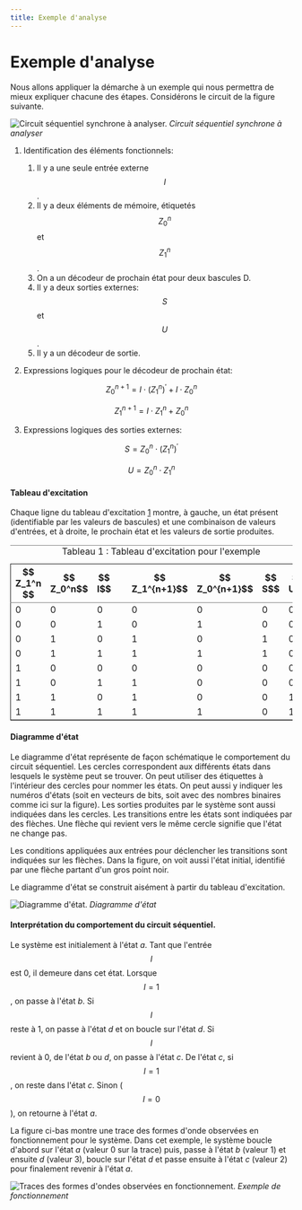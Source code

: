 ```yaml
---
title: Exemple d'analyse
---
```


# Exemple d'analyse

Nous allons appliquer la démarche à un exemple qui nous permettra de
mieux expliquer chacune des étapes. Considérons le circuit de la
figure suivante.

![Circuit séquentiel synchrone à analyser.]({{site.baseurl}}/img/exemple_seq1.svg "Circuit séquentiel synchrone à analyser")
*Circuit séquentiel synchrone à analyser*

1.  Identification des éléments fonctionnels:
    1.  Il y a une seule entrée externe $$I$$.
    2.  Il y a deux éléments de mémoire, étiquetés $$Z_0^n$$ et  $$Z_1^n$$.
    3.  On a un décodeur de prochain état pour deux bascules D.
    4.  Il y a deux sorties externes: $$S$$ et $$U$$.
    5.  Il y a un décodeur de sortie.

2.  Expressions logiques pour le décodeur de prochain état:

$$ Z_0^{n+1} = I \cdot (Z_1^n)^\prime  + I \cdot Z_0^n $$

$$ Z_1^{n+1} = I \cdot Z_1^n +  Z_0^n  $$

3.  Expressions logiques des sorties externes:

$$ S =  Z_0^n \cdot (Z_1^{n})^\prime $$

$$ U =  Z_0^n \cdot Z_1^{n} $$

####  Tableau d'excitation

Chaque ligne du tableau d'excitation [1](#orgd3ab4a7) montre, à gauche,
un état présent (identifiable par les valeurs de bascules) et une
combinaison de valeurs d'entrées, et à droite, le prochain état et les
valeurs de sortie produites.

<table id="orgd3ab4a7" border="2" cellspacing="0" cellpadding="6" rules="groups" frame="hsides">
<caption class="t-above"><span class="table-number">Tableau 1 :</span> Tableau d'excitation pour l'exemple</caption>

<colgroup>
<col  class="org-right" />

<col  class="org-right" />

<col  class="org-right" />

<col  class="org-left" />

<col  class="org-right" />

<col  class="org-right" />

<col  class="org-right" />

<col  class="org-right" />
</colgroup>
<thead>
<tr>
<th scope="col" class="org-right">$$ Z_1^n $$</th>
<th scope="col" class="org-right">$$ Z_0^n$$</th>
<th scope="col" class="org-right">$$ I$$</th>
<th scope="col" class="org-left">&#xa0;</th>
<th scope="col" class="org-right">$$ Z_1^{n+1}$$</th>
<th scope="col" class="org-right">$$ Z_0^{n+1}$$</th>
<th scope="col" class="org-right">$$ S$$</th>
<th scope="col" class="org-right">$$ U$$</th>
</tr>
</thead>

<tbody>
<tr>
<td class="org-right">0</td>
<td class="org-right">0</td>
<td class="org-right">0</td>
<td class="org-left">&#xa0;</td>
<td class="org-right">0</td>
<td class="org-right">0</td>
<td class="org-right">0</td>
<td class="org-right">0</td>
</tr>


<tr>
<td class="org-right">0</td>
<td class="org-right">0</td>
<td class="org-right">1</td>
<td class="org-left">&#xa0;</td>
<td class="org-right">0</td>
<td class="org-right">1</td>
<td class="org-right">0</td>
<td class="org-right">0</td>
</tr>


<tr>
<td class="org-right">0</td>
<td class="org-right">1</td>
<td class="org-right">0</td>
<td class="org-left">&#xa0;</td>
<td class="org-right">1</td>
<td class="org-right">0</td>
<td class="org-right">1</td>
<td class="org-right">0</td>
</tr>


<tr>
<td class="org-right">0</td>
<td class="org-right">1</td>
<td class="org-right">1</td>
<td class="org-left">&#xa0;</td>
<td class="org-right">1</td>
<td class="org-right">1</td>
<td class="org-right">1</td>
<td class="org-right">0</td>
</tr>


<tr>
<td class="org-right">1</td>
<td class="org-right">0</td>
<td class="org-right">0</td>
<td class="org-left">&#xa0;</td>
<td class="org-right">0</td>
<td class="org-right">0</td>
<td class="org-right">0</td>
<td class="org-right">0</td>
</tr>


<tr>
<td class="org-right">1</td>
<td class="org-right">0</td>
<td class="org-right">1</td>
<td class="org-left">&#xa0;</td>
<td class="org-right">1</td>
<td class="org-right">0</td>
<td class="org-right">0</td>
<td class="org-right">0</td>
</tr>


<tr>
<td class="org-right">1</td>
<td class="org-right">1</td>
<td class="org-right">0</td>
<td class="org-left">&#xa0;</td>
<td class="org-right">1</td>
<td class="org-right">0</td>
<td class="org-right">0</td>
<td class="org-right">1</td>
</tr>


<tr>
<td class="org-right">1</td>
<td class="org-right">1</td>
<td class="org-right">1</td>
<td class="org-left">&#xa0;</td>
<td class="org-right">1</td>
<td class="org-right">1</td>
<td class="org-right">0</td>
<td class="org-right">1</td>
</tr>
</tbody>
</table>

####  Diagramme d'état

Le diagramme d'état représente de façon schématique le
comportement du circuit séquentiel. Les cercles correspondent aux
différents états dans lesquels le système peut se trouver. On peut
utiliser des étiquettes à l'intérieur des cercles pour nommer les
états. On peut aussi y indiquer les numéros d'états (soit en vecteurs
de bits, soit avec des nombres binaires comme ici sur la figure). Les
sorties produites par le système sont aussi indiquées dans les
cercles.  Les transitions entre les états sont indiquées par des
flèches. Une flèche qui revient vers le même cercle signifie que
l'état ne change pas.

Les conditions appliquées aux entrées pour déclencher les transitions
sont indiquées sur les flèches. Dans la figure, on voit aussi l'état
initial, identifié par une flèche partant d'un gros point noir.

Le diagramme d'état se construit aisément à partir du tableau
d'excitation.

![Diagramme d'état.]({{site.baseurl}}/img/exemple_seq1_fsm.svg "Diagramme d'état")
*Diagramme d'état*

####  Interprétation du comportement du circuit séquentiel.

Le système est initialement à l'état *a*. Tant que l'entrée $$I$$ est 0,
il demeure dans cet état. Lorsque $$I=1$$, on passe à l'état *b*. Si
$$I$$ reste à 1, on passe à l'état *d* et on boucle sur l'état *d*. Si
$$I$$ revient à 0, de l'état *b* ou *d*, on passe à l'état *c*. De l'état *c*,
si $$I = 1$$, on reste dans l'état *c*. Sinon ($$I = 0$$), on retourne à
l'état *a*.

La figure ci-bas montre une trace des formes d'onde
observées en fonctionnement pour le système. Dans cet exemple, le
système boucle d'abord sur l'état *a* (valeur 0 sur la trace) puis,
passe à l'état *b* (valeur 1) et ensuite *d* (valeur 3), boucle sur l'état
*d* et passe ensuite à l'état *c* (valeur 2) pour finalement revenir à
l'état *a*.

![Traces des formes d'ondes observées en fonctionnement.]({{site.baseurl}}/img/exemple_seq1_run.svg "Exemple de fonctionnement")
*Exemple de fonctionnement*

